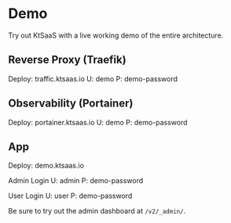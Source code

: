# Demo

Try out KtSaaS with a live working demo of the entire architecture.

## Reverse Proxy (Traefik)

Deploy: traffic.ktsaas.io
U: demo
P: demo-password

## Observability (Portainer)

Deploy: portainer.ktsaas.io
U: demo
P: demo-password

## App

Deploy: demo.ktsaas.io

Admin Login
U: admin
P: demo-password

User Login
U: user
P: demo-password

Be sure to try out the admin dashboard at `/v2/_admin/`.
